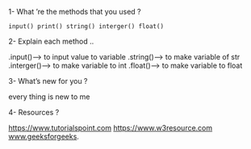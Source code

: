 1- What ’re the methods that you used ?

`input()
print()
string()
interger()
float()`



2- Explain each method ..

.input()--> to input value to variable
.string()--> to make variable of str 
.interger()--> to make variable to int
.float()--> to make variable to float

3- What’s new for you ?

every thing is new to me 


4- Resources ? 

https://www.tutorialspoint.com
https://www.w3resource.com
www.geeksforgeeks.
